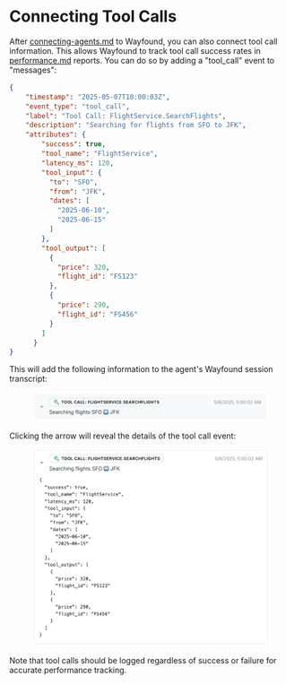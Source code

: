 # Connecting Tool Calls

After [connecting-agents.md](connecting-agents.md "mention") to Wayfound, you can also connect tool call information. This allows Wayfound to track tool call success rates in  [performance.md](../supervisor/performance.md "mention") reports. You can do so by adding a "tool\_call" event to "messages":

```json
{
    "timestamp": "2025-05-07T10:00:03Z",
    "event_type": "tool_call",
    "label": "Tool Call: FlightService.SearchFlights",
    "description": "Searching for flights from SFO to JFK",
    "attributes": {
        "success": true,
        "tool_name": "FlightService",
        "latency_ms": 120,
        "tool_input": {
          "to": "SFO",
          "from": "JFK",
          "dates": [
            "2025-06-10",
            "2025-06-15"
          ]
        },
        "tool_output": [
          {
            "price": 320,
            "flight_id": "FS123"
          },
          {
            "price": 290,
            "flight_id": "FS456"
          }
        ]
      }
}
```

This will add the following information to the agent's Wayfound session transcript:

<figure><img src="../.gitbook/assets/tool_call.png" alt=""><figcaption></figcaption></figure>

Clicking the arrow will reveal the details of the tool call event:

<figure><img src="../.gitbook/assets/tool_call_detail.png" alt=""><figcaption></figcaption></figure>

Note that tool calls should be logged regardless of success or failure for accurate performance tracking.
